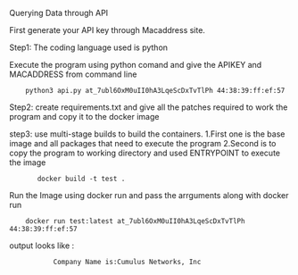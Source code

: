 Querying Data through API

First generate your API key through Macaddress site.

Step1:
The coding language used is python

Execute the program using python comand and give the APIKEY and MACADDRESS from command line 

        python3 api.py at_7ubl6OxM0uII0hA3LqeScDxTvTlPh 44:38:39:ff:ef:57

Step2:
     create requirements.txt  and give all the patches required to work the program and copy it to the docker image 
     
step3:
    use multi-stage builds to build the containers.
    1.First one is the base image and all packages that need to execute the program
    2.Second is to copy the program to working directory and used ENTRYPOINT to execute the image
    
           docker build -t test .

Run the Image using docker run and pass the arrguments along with docker run
        
        docker run test:latest at_7ubl6OxM0uII0hA3LqeScDxTvTlPh 44:38:39:ff:ef:57 
 
 
output looks like :
                                                                                           
               Company Name is:Cumulus Networks, Inc                                                                                     


